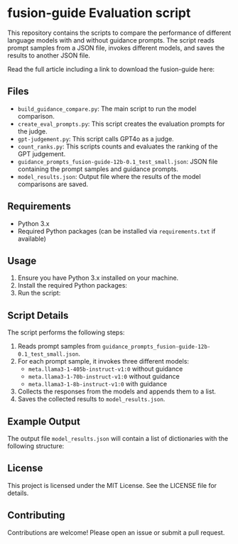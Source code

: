 # fusion-guide Evaluation script
This repository contains the scripts to compare the performance of different language models with and without guidance prompts. The script reads prompt samples from a JSON file, invokes different models, and saves the results to another JSON file.

Read the full article including a link to download the fusion-guide here: 

## Files
- `build_guidance_compare.py`: The main script to run the model comparison.
- `create_eval_prompts.py`: This script creates the evaluation prompts for the judge.
- `gpt-judgement.py`: This script calls GPT4o as a judge.
- `count_ranks.py`: This scripts counts and evaluates the ranking of the GPT judgement.
- `guidance_prompts_fusion-guide-12b-0.1_test_small.json`: JSON file containing the prompt samples and guidance prompts.
- `model_results.json`: Output file where the results of the model comparisons are saved.

## Requirements
- Python 3.x
- Required Python packages (can be installed via `requirements.txt` if available)

## Usage
1. Ensure you have Python 3.x installed on your machine.
2. Install the required Python packages:
3. Run the script:

## Script Details
The script performs the following steps:

1. Reads prompt samples from `guidance_prompts_fusion-guide-12b-0.1_test_small.json`.
2. For each prompt sample, it invokes three different models:
    - `meta.llama3-1-405b-instruct-v1:0` without guidance
    - `meta.llama3-1-70b-instruct-v1:0` without guidance
    - `meta.llama3-1-8b-instruct-v1:0` with guidance
3. Collects the responses from the models and appends them to a list.
4. Saves the collected results to `model_results.json`.

## Example Output
The output file `model_results.json` will contain a list of dictionaries with the following structure:

## License
This project is licensed under the MIT License. See the LICENSE file for details.

## Contributing
Contributions are welcome! Please open an issue or submit a pull request.